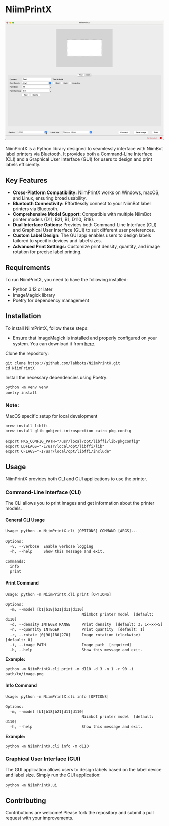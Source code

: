 # NiimPrintX
![NiimPrintX](docs/assets/NiimPrintX.gif)

NiimPrintX is a Python library designed to seamlessly interface with NiimBot label printers via Bluetooth. 
It provides both a Command-Line Interface (CLI) and a Graphical User Interface (GUI) for users to design and print labels efficiently.

## Key Features
* **Cross-Platform Compatibility:** NiimPrintX works on Windows, macOS, and Linux, ensuring broad usability.
* **Bluetooth Connectivity:** Effortlessly connect to your NiimBot label printers via Bluetooth.
* **Comprehensive Model Support:** Compatible with multiple NiimBot printer models (D11, B21, B1, D110, B18).
* **Dual Interface Options:** Provides both Command-Line Interface (CLI) and Graphical User Interface (GUI) to suit different user preferences.
* **Custom Label Design:** The GUI app enables users to design labels tailored to specific devices and label sizes.
* **Advanced Print Settings:** Customize print density, quantity, and image rotation for precise label printing.

## Requirements
To run NiimPrintX, you need to have the following installed:

* Python 3.12 or later
* ImageMagick library
* Poetry for dependency management


## Installation
To install NiimPrintX, follow these steps:

* Ensure that ImageMagick is installed and properly configured on your system. You can download it from [here](https://imagemagick.org/script/download.php).

Clone the repository:

```shell
git clone https://github.com/labbots/NiimPrintX.git
cd NiimPrintX
```
Install the necessary dependencies using Poetry:

```shell
python -m venv venv
poetry install
```

### Note:
MacOS specific setup for local development

```shell
brew install libffi
brew install glib gobject-introspection cairo pkg-config

export PKG_CONFIG_PATH="/usr/local/opt/libffi/lib/pkgconfig"
export LDFLAGS="-L/usr/local/opt/libffi/lib"
export CFLAGS="-I/usr/local/opt/libffi/include"
```


## Usage
NiimPrintX provides both CLI and GUI applications to use the printer.

### Command-Line Interface (CLI)
The CLI allows you to print images and get information about the printer models.

#### General CLI Usage
```shell
Usage: python -m NiimPrintX.cli [OPTIONS] COMMAND [ARGS]...

Options:
  -v, --verbose  Enable verbose logging
  -h, --help     Show this message and exit.

Commands:
  info
  print
```
#### Print Command
```shell
Usage: python -m NiimPrintX.cli print [OPTIONS]

Options:
  -m, --model [b1|b18|b21|d11|d110]
                                  Niimbot printer model  [default: d110]
  -d, --density INTEGER RANGE     Print density  [default: 3; 1<=x<=5]
  -n, --quantity INTEGER          Print quantity  [default: 1]
  -r, --rotate [0|90|180|270]     Image rotation (clockwise)  [default: 0]
  -i, --image PATH                Image path  [required]
  -h, --help                      Show this message and exit.
```
**Example:**

```shell
python -m NiimPrintX.cli print -m d110 -d 3 -n 1 -r 90 -i path/to/image.png
```

#### Info Command

```shell
Usage: python -m NiimPrintX.cli info [OPTIONS]

Options:
  -m, --model [b1|b18|b21|d11|d110]
                                  Niimbot printer model  [default: d110]
  -h, --help                      Show this message and exit.
```

**Example:**

```shell
python -m NiimPrintX.cli info -m d110
```

### Graphical User Interface (GUI)
The GUI application allows users to design labels based on the label device and label size. Simply run the GUI application:

```shell
python -m NiimPrintX.ui
```

## Contributing
Contributions are welcome! Please fork the repository and submit a pull request with your improvements.